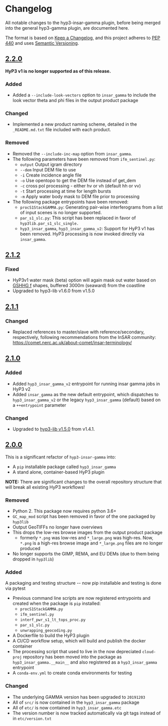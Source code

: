 # Changelog

All notable changes to the hyp3-insar-gamma plugin, before being merged into the
general hyp3-gamma plugin, are documented here.

The format is based on [Keep a Changelog](https://keepachangelog.com/en/1.0.0/),
and this project adheres to [PEP 440](https://www.python.org/dev/peps/pep-0440/) 
and uses [Semantic Versioning](https://semver.org/spec/v2.0.0.html).

## [2.2.0](https://github.com/ASFHyP3/hyp3-insar-gamma/compare/v2.1.2...v2.2.0)

**HyP3 v1 is no longer supported as of this release.**

### Added
* Added a `--include-look-vectors` option to `insar_gamma` to include the look vector theta and phi files in the output product package 

### Changed
* Implemented a new product naming scheme, detailed in the `_README.md.txt` file included with each product.

### Removed
* Removed the `--include-inc-map` option from `insar_gamma`.
* The following parameters have been removed from `ifm_sentinel.py`:
  * `output` Output igram directory
  * `--dem` Input DEM file to use
  * `-i` Create incidence angle file
  * `-o` Use opentopo to get the DEM file instead of get_dem
  * `-c` cross pol processing - either hv or vh (default hh or vv)
  * `-t` Start processing at time for length bursts
  * `-m` Apply water body mask to DEM file prior to processing
* The following package entrypoints have been removed:
  * `procS1StackGAMMA.py`: Generating pair-wise interferograms from a list of input scenes is no longer supported.
  * `par_s1_slc.py`: This script has been replaced in favor of `hyp3lib.par_s1_slc_single.`
  * `hyp3_insar_gamma`, `hyp3_insar_gamma_v2`: Support for HyP3 v1 has been removed.  HyP3 processing is now invoked directly via `insar_gamma`.

## [2.1.2](https://github.com/ASFHyP3/hyp3-insar-gamma/compare/v2.1.1...v2.1.2)

### Fixed
* HyP3v1 water mask (beta) option will again mask out water based on 
  [GSHHG f](http://www.soest.hawaii.edu/wessel/gshhg/) shapes, buffered 3000m 
  (seaward) from the coastline
* Upgraded to hyp3-lib v1.6.0 from v1.5.0

## [2.1.1](https://github.com/ASFHyP3/hyp3-insar-gamma/compare/v2.1.0...v2.1.1)

### Changed
* Replaced references to master/slave with reference/secondary, respectively, following recommendations from the InSAR community: https://comet.nerc.ac.uk/about-comet/insar-terminology/

## [2.1.0](https://github.com/ASFHyP3/hyp3-insar-gamma/compare/v2.0.0...v2.1.0)

### Added
* Added `hyp3_insar_gamma_v2` entrypoint for running insar gamma jobs in HyP3 v2
* Added `insar_gamma` as the new default entrypoint, which dispatches to `hyp3_insar_gamma_v2` or the legacy `hyp3_insar_gamma` (default) based on a `++entrypoint` parameter

### Changed
* Upgraded to [hyp3-lib v1.5.0](https://github.com/ASFHyP3/hyp3-lib/blob/develop/CHANGELOG.md#150) from v1.4.1.

## [2.0.0](https://github.com/ASFHyP3/hyp3-insar-gamma/compare/v1.2.1...v2.0.0)

This is a significant refactor of `hyp3-insar-gamma` into:
* A `pip` installable package called `hyp3_insar_gamma`
* A stand alone, container-based HyP3 plugin

**NOTE:** There are significant changes to the overall repository structure that
will break all existing HyP3 workflows!

### Removed
* Python 2. This package now requires python 3.6+
* `GC_map_mod` script has been removed in favor of the one packaged by `hyp3lib`
* Output GeoTIFFs no longer have overviews
* This drops the low-res browse images from the output product package
  * formerly `*.png` was low-res and `*_large.png` was high-res. Now, `*.png` is
    a high-res browse image and `*_large.png` files are no longer produced
* No longer supports the GIMP, REMA, and EU DEMs (due to them being dropped in `hyp3lib`)

### Added
 A packaging and testing structure -- now pip installable and testing is done via pytest
  * Previous command line scripts are now registered entrypoints and created when the 
    package is `pip` installed:
    * `procS1StackGAMMA.py`
    * `ifm_sentinel.py`
    * `interf_pwr_s1_lt_tops_proc.py`
    * `par_s1_slc.py`
    * `unwrapping_geocoding.py`
* A Dockerfile to build the HyP3 plugin
* A CI/CD workflow setup, which will build and publish the docker container
* The processing script that used to live in the now depreciated `cloud-proj` repository 
  has been moved into the package as `hyp3_insar_gamma.__main__` and also registered 
  as a `hyp3_insar_gamma` entrypoint
* A `conda-env.yml` to create conda environments for testing

### Changed
* The underlying GAMMA version has been upgraded to `20191203`
* All of `src/` is now contained in the `hyp3_insar_gamma` package
* All of `etc/` is now contained in `hyp3_insar_gamma.etc`
* The version number is now tracked automatically via git tags instead of in `etc/version.txt`
